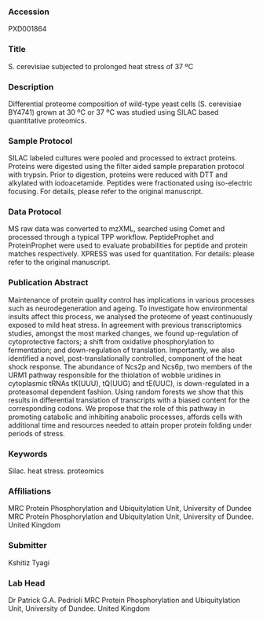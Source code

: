 ### Accession
PXD001864

### Title
S. cerevisiae subjected to prolonged heat stress of 37 ºC

### Description
Differential proteome composition of wild-type yeast cells (S. cerevisiae BY4741) grown at 30 ºC or 37 ºC was studied using SILAC based quantitative proteomics.

### Sample Protocol
SILAC labeled cultures were pooled and processed to extract proteins. Proteins were digested using the filter aided sample preparation protocol with trypsin. Prior to digestion, proteins were reduced with DTT and alkylated with iodoacetamide. Peptides were fractionated using iso-electric focusing. For details, please refer to the original manuscript.

### Data Protocol
MS raw data was converted to mzXML, searched using Comet and processed through a typical TPP workflow. PeptideProphet and ProteinProphet were used to evaluate probabilities for peptide and protein matches respectively. XPRESS was used for quantitation. For details: please refer to the original manuscript.

### Publication Abstract
Maintenance of protein quality control has implications in various processes such as neurodegeneration and ageing. To investigate how environmental insults affect this process, we analysed the proteome of yeast continuously exposed to mild heat stress. In agreement with previous transcriptomics studies, amongst the most marked changes, we found up-regulation of cytoprotective factors; a shift from oxidative phosphorylation to fermentation; and down-regulation of translation. Importantly, we also identified a novel, post-translationally controlled, component of the heat shock response. The abundance of Ncs2p and Ncs6p, two members of the URM1 pathway responsible for the thiolation of wobble uridines in cytoplasmic tRNAs tK(UUU), tQ(UUG) and tE(UUC), is down-regulated in a proteasomal dependent fashion. Using random forests we show that this results in differential translation of transcripts with a biased content for the corresponding codons. We propose that the role of this pathway in promoting catabolic and inhibiting anabolic processes, affords cells with additional time and resources needed to attain proper protein folding under periods of stress.

### Keywords
Silac. heat stress. proteomics

### Affiliations
MRC Protein Phosphorylation and Ubiquitylation Unit, University of Dundee
MRC Protein Phosphorylation and Ubiquitylation Unit, University of Dundee. United Kingdom

### Submitter
Kshitiz Tyagi

### Lab Head
Dr Patrick G.A. Pedrioli
MRC Protein Phosphorylation and Ubiquitylation Unit, University of Dundee. United Kingdom


